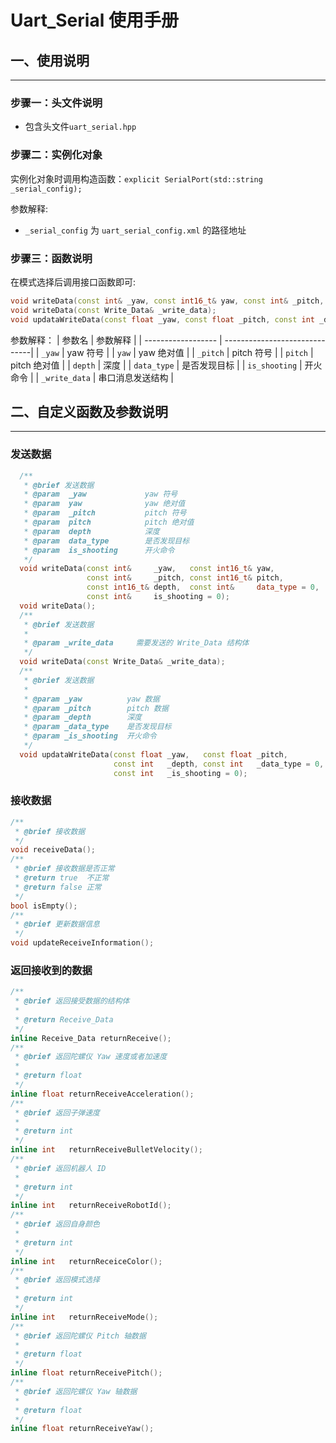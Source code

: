 # Uart_Serial 使用手册


## 一、使用说明

---

### 步骤一：头文件说明

- 包含头文件`uart_serial.hpp`

### 步骤二：实例化对象

实例化对象时调用构造函数：`explicit SerialPort(std::string _serial_config);`

参数解释:
- `_serial_config` 为 `uart_serial_config.xml` 的路径地址
  
### 步骤三：函数说明

在模式选择后调用接口函数即可:

  ```cpp
  void writeData(const int& _yaw, const int16_t& yaw, const int& _pitch, const int16_t& pitch, const int16_t& depth, const int&  data_type = 0, const int& is_shooting = 0);
  void writeData(const Write_Data& _write_data);
  void updataWriteData(const float _yaw, const float _pitch, const int _depth, const int _data_type = 0, const int _is_shooting = 0);
  ```
  参数解释：
  |      参数名         |           参数解释             |
  | ------------------ | ------------------------------|
  | `_yaw`             | yaw 符号                      |
  | `yaw`              | yaw 绝对值                     | 
  | `_pitch`           | pitch 符号                     |
  | `pitch`            | pitch 绝对值                   |
  | `depth`            | 深度                           |
  | `data_type`        | 是否发现目标                    | 
  | `is_shooting`      | 开火命令                       |
  | `_write_data`      | 串口消息发送结构                |

## 二、自定义函数及参数说明

---

### 发送数据

```cpp
  /**
   * @brief 发送数据
   * @param  _yaw             yaw 符号
   * @param  yaw              yaw 绝对值
   * @param  _pitch           pitch 符号
   * @param  pitch            pitch 绝对值
   * @param  depth            深度
   * @param  data_type        是否发现目标
   * @param  is_shooting      开火命令
   */
  void writeData(const int&     _yaw,   const int16_t& yaw,
                 const int&     _pitch, const int16_t& pitch,
                 const int16_t& depth,  const int&     data_type = 0,
                 const int&     is_shooting = 0);
  void writeData();
  /**
   * @brief 发送数据
   *
   * @param _write_data     需要发送的 Write_Data 结构体
   */
  void writeData(const Write_Data& _write_data);
  /**
   * @brief 发送数据
   *
   * @param _yaw          yaw 数据
   * @param _pitch        pitch 数据
   * @param _depth        深度
   * @param _data_type    是否发现目标
   * @param _is_shooting  开火命令
   */
  void updataWriteData(const float _yaw,   const float _pitch,
                       const int   _depth, const int   _data_type = 0,
                       const int   _is_shooting = 0);
```

### 接收数据

  ```cpp
  /**
   * @brief 接收数据
   */
  void receiveData();
  /**
   * @brief 接收数据是否正常
   * @return true  不正常
   * @return false 正常
   */
  bool isEmpty();
  /**
   * @brief 更新数据信息
   */
  void updateReceiveInformation();
  ```

### 返回接收到的数据

  ```cpp
  /**
   * @brief 返回接受数据的结构体
   * 
   * @return Receive_Data 
   */
  inline Receive_Data returnReceive();
  /**
   * @brief 返回陀螺仪 Yaw 速度或者加速度
   * 
   * @return float 
   */
  inline float returnReceiveAcceleration();
  /**
   * @brief 返回子弹速度
   * 
   * @return int 
   */
  inline int   returnReceiveBulletVelocity();
  /**
   * @brief 返回机器人 ID
   * 
   * @return int 
   */
  inline int   returnReceiveRobotId();
  /**
   * @brief 返回自身颜色
   * 
   * @return int 
   */
  inline int   returnReceiceColor();
  /**
   * @brief 返回模式选择
   * 
   * @return int 
   */
  inline int   returnReceiveMode();
  /**
   * @brief 返回陀螺仪 Pitch 轴数据
   * 
   * @return float 
   */
  inline float returnReceivePitch();
  /**
   * @brief 返回陀螺仪 Yaw 轴数据
   * 
   * @return float 
   */
  inline float returnReceiveYaw();

  ```